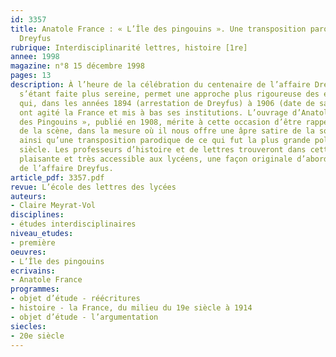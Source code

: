```yaml
---
id: 3357
title: Anatole France : « L’Île des pingouins ». Une transposition parodique de l’affaire
  Dreyfus
rubrique: Interdisciplinarité lettres, histoire [1re]
annee: 1998
magazine: n°8 15 décembre 1998
pages: 13
description: À l’heure de la célébration du centenaire de l’affaire Dreyfus, l’Histoire,
  s’étant faite plus sereine, permet une approche plus rigoureuse des événements politiques
  qui, dans les années 1894 (arrestation de Dreyfus) à 1906 (date de sa réhabilitation),
  ont agité la France et mis à bas ses institutions. L’ouvrage d’Anatole France, « L’Île
  des Pingouins », publié en 1908, mérite à cette occasion d’être rappelé sur le devant
  de la scène, dans la mesure où il nous offre une âpre satire de la société de l’époque
  ainsi qu’une transposition parodique de ce qui fut la plus grande polémique du XIXe
  siècle. Les professeurs d’histoire et de lettres trouveront dans cette œuvre courte,
  plaisante et très accessible aux lycéens, une façon originale d’aborder le contexte
  de l’affaire Dreyfus.
article_pdf: 3357.pdf
revue: L’école des lettres des lycées
auteurs:
- Claire Meyrat-Vol
disciplines:
- études interdisciplinaires
niveau_etudes:
- première
oeuvres:
- L’Île des pingouins
ecrivains:
- Anatole France
programmes:
- objet d’étude - réécritures
- histoire - la France, du milieu du 19e siècle à 1914
- objet d’étude - l’argumentation
siecles:
- 20e siècle
---
```


